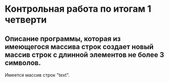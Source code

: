 # Контрольная работа по итогам 1 четверти
## Описание программы, которая из имеющегося массива строк создает новый массив строк с длинной элементов не более 3 символов. 
Имеется массив строк "text". 
